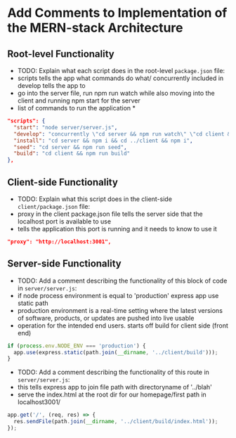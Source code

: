 # Add Comments to Implementation of the MERN-stack Architecture

## Root-level Functionality

* TODO: Explain what each script does in the root-level `package.json` file:
* scripts tells the app what commands do what/ concurrently included in develop tells the app to
* go into the server file, run npm run watch while also moving into the client and running npm start for the server
* list of commands to run the application *

```json
"scripts": {
  "start": "node server/server.js",
  "develop": "concurrently \"cd server && npm run watch\" \"cd client && npm start\"",
  "install": "cd server && npm i && cd ../client && npm i",
  "seed": "cd server && npm run seed",
  "build": "cd client && npm run build"
},
```

## Client-side Functionality

* TODO: Explain what this script does in the client-side `client/package.json` file:
* proxy in the client package.json file tells the server side that the localhost port is available to use
* tells the application this port is running and it needs to know to use it

```json
"proxy": "http://localhost:3001",
```

## Server-side Functionality
* TODO: Add a comment describing the functionality of this block of code in `server/server.js`:
* if node process environment is equal to 'production' express app use static path 
* production environment is a real-time setting where the latest versions of software, products, or updates are pushed into live usable
* operation for the intended end users. starts off build for client side (front end)

```js
if (process.env.NODE_ENV === 'production') {
  app.use(express.static(path.join(__dirname, '../client/build')));
}
```

* TODO: Add a comment describing the functionality of this route in `server/server.js`:
* this tells express app to join file path with directoryname of '../blah'
* serve the index.html at the root dir for our homepage/first path in localhost3001/

```js
app.get('/', (req, res) => {
  res.sendFile(path.join(__dirname, '../client/build/index.html'));
});
```
